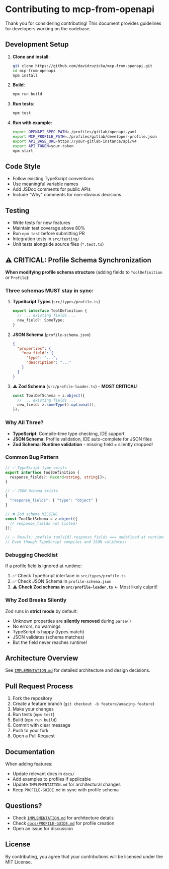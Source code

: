 # Contributing to mcp-from-openapi

Thank you for considering contributing! This document provides guidelines for developers working on the codebase.

## Development Setup

1. **Clone and install**:
   ```bash
   git clone https://github.com/davidruzicka/mcp-from-openapi.git
   cd mcp-from-openapi
   npm install
   ```

2. **Build**:
   ```bash
   npm run build
   ```

3. **Run tests**:
   ```bash
   npm test
   ```

4. **Run with example**:
   ```bash
   export OPENAPI_SPEC_PATH=./profiles/gitlab/openapi.yaml
   export MCP_PROFILE_PATH=./profiles/gitlab/developer-profile.json
   export API_BASE_URL=https://your-gitlab-instance/api/v4
   export API_TOKEN=your-token
   npm start
   ```

## Code Style

- Follow existing TypeScript conventions
- Use meaningful variable names
- Add JSDoc comments for public APIs
- Include "Why" comments for non-obvious decisions

## Testing

- Write tests for new features
- Maintain test coverage above 80%
- Run `npm test` before submitting PR
- Integration tests in `src/testing/`
- Unit tests alongside source files (`*.test.ts`)

## ⚠️ CRITICAL: Profile Schema Synchronization

**When modifying profile schema structure** (adding fields to `ToolDefinition` or `Profile`):

### Three schemas MUST stay in sync:

1. **TypeScript Types** (`src/types/profile.ts`)
   ```typescript
   export interface ToolDefinition {
     // ... existing fields ...
     new_field?: SomeType;
   }
   ```

2. **JSON Schema** (`profile-schema.json`)
   ```json
   {
     "properties": {
       "new_field": {
         "type": "...",
         "description": "..."
       }
     }
   }
   ```

3. **⚠️ Zod Schema** (`src/profile-loader.ts`) - **MOST CRITICAL!**
   ```typescript
   const ToolDefSchema = z.object({
     // ... existing fields ...
     new_field: z.someType().optional(),
   });
   ```

### Why All Three?

- **TypeScript**: Compile-time type checking, IDE support
- **JSON Schema**: Profile validation, IDE auto-complete for JSON files
- **Zod Schema**: **Runtime validation** - missing field = silently dropped!

### Common Bug Pattern

```typescript
// ✅ TypeScript type exists
export interface ToolDefinition {
  response_fields?: Record<string, string[]>;
}

// ✅ JSON Schema exists
{
  "response_fields": { "type": "object" }
}

// ❌ Zod schema MISSING
const ToolDefSchema = z.object({
  // response_fields not listed!
});

// 💥 Result: profile.tools[0].response_fields === undefined at runtime
// Even though TypeScript compiles and JSON validates!
```

### Debugging Checklist

If a profile field is ignored at runtime:

1. ✅ Check TypeScript interface in `src/types/profile.ts`
2. ✅ Check JSON Schema in `profile-schema.json`
3. ⚠️ **Check Zod schema in `src/profile-loader.ts`** ← Most likely culprit!

### Why Zod Breaks Silently

Zod runs in **strict mode** by default:
- Unknown properties are **silently removed** during `parse()`
- No errors, no warnings
- TypeScript is happy (types match)
- JSON validates (schema matches)
- But the field never reaches runtime!

## Architecture Overview

See [`IMPLEMENTATION.md`](./IMPLEMENTATION.md) for detailed architecture and design decisions.

## Pull Request Process

1. Fork the repository
2. Create a feature branch (`git checkout -b feature/amazing-feature`)
3. Make your changes
4. Run tests (`npm test`)
5. Build (`npm run build`)
6. Commit with clear message
7. Push to your fork
8. Open a Pull Request

## Documentation

When adding features:

- Update relevant docs in `docs/`
- Add examples to profiles if applicable
- Update `IMPLEMENTATION.md` for architectural changes
- Keep `PROFILE-GUIDE.md` in sync with profile schema

## Questions?

- Check [`IMPLEMENTATION.md`](./IMPLEMENTATION.md) for architecture details
- Check [`docs/PROFILE-GUIDE.md`](./docs/PROFILE-GUIDE.md) for profile creation
- Open an issue for discussion

## License

By contributing, you agree that your contributions will be licensed under the MIT License.

